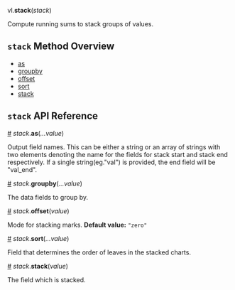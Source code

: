 vl.<b>stack</b>(<em>stack</em>)

Compute running sums to stack groups of values.

## <code>stack</code> Method Overview

* <a href="#as">as</a>
* <a href="#groupby">groupby</a>
* <a href="#offset">offset</a>
* <a href="#sort">sort</a>
* <a href="#stack">stack</a>

## <code>stack</code> API Reference

<a id="as" href="#as">#</a>
<em>stack</em>.<b>as</b>(<em>...value</em>)

Output field names. This can be either a string or an array of strings with
two elements denoting the name for the fields for stack start and stack end
respectively.
If a single string(eg."val") is provided, the end field will be "val_end".

<a id="groupby" href="#groupby">#</a>
<em>stack</em>.<b>groupby</b>(<em>...value</em>)

The data fields to group by.

<a id="offset" href="#offset">#</a>
<em>stack</em>.<b>offset</b>(<em>value</em>)

Mode for stacking marks.
__Default value:__ `"zero"`

<a id="sort" href="#sort">#</a>
<em>stack</em>.<b>sort</b>(<em>...value</em>)

Field that determines the order of leaves in the stacked charts.

<a id="stack" href="#stack">#</a>
<em>stack</em>.<b>stack</b>(<em>value</em>)

The field which is stacked.

